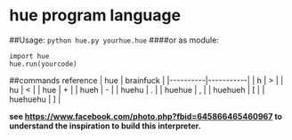 hue program language
====================
##Usage:
  `python hue.py yourhue.hue`
####or as module:
```
import hue
hue.run(yourcode)
```

##commands reference
|   hue    | brainfuck |
|----------|-----------|
| h        | >         |
| hu       | <         |
| hue      | +         |
| hueh     | -         |
| huehu    | .         |
| huehue   | ,         |
| huehueh  | [         |
| huehuehu | ]         |


**see https://www.facebook.com/photo.php?fbid=645866465460967 to understand the inspiration to build this interpreter.**
